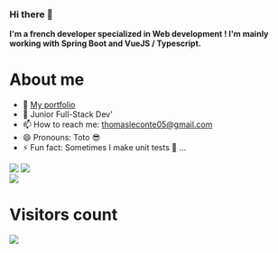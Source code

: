 ### Hi there 👋
**I'm a french developer specialized in Web development ! I'm mainly working with Spring Boot and VueJS / Typescript.**


# About me
- 🔭 [My portfolio](https://bastdev.eu/)
- 🌱 Junior Full-Stack Dev'
- 📫 How to reach me: thomasleconte05@gmail.com
- 😄 Pronouns: Toto 😎
- ⚡ Fun fact: Sometimes I make unit tests 👀 ...
<!--
- 👯 I’m looking to collaborate on ...
- 🤔 I’m looking for help with ...
- 💬 Ask me about ...
-->
![](https://github-readme-stats.vercel.app/api?username=ThomasLeconte&theme=gruvbox_light&hide_border=false&include_all_commits=true&count_private=false) ![](https://github-readme-streak-stats.herokuapp.com/?user=ThomasLeconte&theme=gruvbox_light&hide_border=false&layout=compact)<br/>
![](https://github-readme-stats.vercel.app/api/top-langs/?username=ThomasLeconte&theme=gruvbox_light&hide_border=false&include_all_commits=true&count_private=false&layout=compact)

# Visitors count
[![](https://visitcount.itsvg.in/api?id=ThomasLeconte&label=Profile%20Views&color=9&icon=1&pretty=false)](https://visitcount.itsvg.in)
